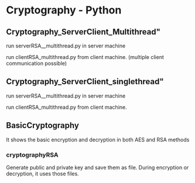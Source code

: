 # Cryptography - Python

## Cryptography_ServerClient_Multithread" 
run serverRSA__multithread.py in server machine

run clientRSA_multithread.py from client machine. (multiple client communication possible)


## Cryptography_ServerClient_singlethread" 
run serverRSA__multithread.py in server machine

run clientRSA_multithread.py from client machine. 

## BasicCryptography
It shows the basic encryption and decryption in both AES and RSA methods

### cryptographyRSA
Generate public and private key and save them as file. During encryption or decryption, it uses those files.




